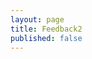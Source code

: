 ```yaml
---
layout: page
title: Feedback2
published: false
---
```


<!-- Please use the form below to contact us regarding feedback or any questions you may have! We will never use the information given below to spam you and we will never pass on your information to a 3rd party.

As we are using [FormSpree](http://formspree.io) for this form please consult their privacy policy for any questions regarding this matter.  -->

<!-- google short -->

 <!-- <script type="text/javascript">var submitted=false;</script>

<iframe name="hidden_iframe" id="hidden_iframe" style="display:none;" onload="if(submitted)
{window.location='{{ site.baseurl }}/Feedback_finish.html';}">
</iframe>

<form action="https://docs.google.com/forms/d/e/1FAIpQLSf6ADpCgWAOCPLqwuk4vtSAehpdp2tde16-kqW_O4803D67MQ/formResponse" method="post" target="hidden_iframe" onsubmit="submitted=true;"><input type="text" placeholder="Your name" name="entry.1991378409">
<input type="text" placeholder="Your email" name="entry.1851221112"><br>
<textarea name="entry.1211410705" placeholder="Your message" rows="8" cols="80">

</textarea><br>


<input type="hidden" name="draftResponse" value="[,,&quot;1422419426149312021&quot;]">
<input type="hidden" name="pageHistory" value="0">

<input type="hidden" name="fbzx" value="1422419426149312021">

<input type="submit" name="submit" value="Готово" id="ss-submit" class="jfk-button jfk-button-action "></form>  -->

<!-- feedback3 -->


<!-- <link href="http://fonts.googleapis.com/css?family=Lato" rel="stylesheet" type="text/css">

<form id="contact-form">
  <p>Dear Alexander,</p>
  <p>My
   <label for="your-name">name</label> is
   <input type="text" name="your-name" id="your-name" minlength="3" placeholder="(your name here)" required=""> and</p>
  <p>my
   <label for="email">email address</label> is
   <input type="email" name="your-email" id="email" placeholder="(your email address)" required=""></p>
  <p> I have a
   <label for="your-message">message</label> for you,</p>
  <p>
  <textarea name="your-message" id="your-message" placeholder="(your msg here)" class="expanding" required="">

</textarea>
</p>
  <p>
  <button type="submit"><svg version="1.1" class="send-icn" xmlns="http://www.w3.org/2000/svg" xmlns:xlink="http://www.w3.org/1999/xlink" x="0px" y="0px" width="100px" height="36px" viewBox="0 0 100 36" enable-background="new 0 0 100 36" xml:space="preserve">
  <path d="M100,0L100,0 M23.8,7.1L100,0L40.9,36l-4.7-7.5L22,34.8l-4-11L0,30.5L16.4,8.7l5.4,15L23,7L23.8,7.1z M16.8,20.4l-1.5-4.3
 l-5.1,6.7L16.8,20.4z M34.4,25.4l-8.1-13.1L25,29.6L34.4,25.4z M35.2,13.2l8.1,13.1L70,9.9L35.2,13.2z">
</path>
</svg>
     <small>send</small></button>
</p>
</form>

<small class="website">Vist <a href="http://www.erlen.co.uk/" target="_blank">erlen.co.uk</a> to see my work</small> -->

 <!-- feedback5 -->

 <!-- <div class="inner contact">
  <div class="contact-form">
  <form id="contact-us" method="post" action="#">
  <div class="col-xs-6 wow animated slideInLeft" data-wow-delay=".5s"><input type="text" name="name" id="name" required="required" class="form" placeholder="Name">

                            <input type="email" name="mail" id="mail" required="required" class="form" placeholder="Email"></div>
  <div class="col-xs-6 wow animated slideInRight" data-wow-delay=".5s">
  <textarea name="message" id="message" class="form textarea" placeholder="Message">

</textarea>
</div>
  <div class="relative fullwidth col-xs-12">
  <button type="submit" id="submit" name="submit" class="form-btn semibold">Send Message</button>
</div>
  <div class="clear">
</div>
</form>
  <div class="mail-message-area">
  <div class="alert gray-bg mail-message not-visible-message"><strong>Thank You !</strong> Your email has been delivered.
                        </div>
</div>
</div>
</div>  -->

<!-- google orig -->

<!-- <iframe src="https://docs.google.com/forms/d/e/1FAIpQLSf6ADpCgWAOCPLqwuk4vtSAehpdp2tde16-kqW_O4803D67MQ/viewform?embedded=true" onload="if(submitted) {window.location='/';}" style="background: #FFFFFF;" width="100%" height="1000" frameborder="0" marginheight="0" marginwidth="0">Загрузка...</iframe> -->





<!-- Simular posts -->
<!--
<div class="related">
  <h2>Related Posts</h2>
  <ul class="related-posts">
    {% for post in site.related_posts limit:3 %}
      <li>
        <h3>
          <a href="{{ post.url }}">
            {{ post.title }}
            <small>{{ post.date | date_to_string }}</small>
          </a>
        </h3>
      </li>
    {% endfor %}
  </ul>
</div>
-->
